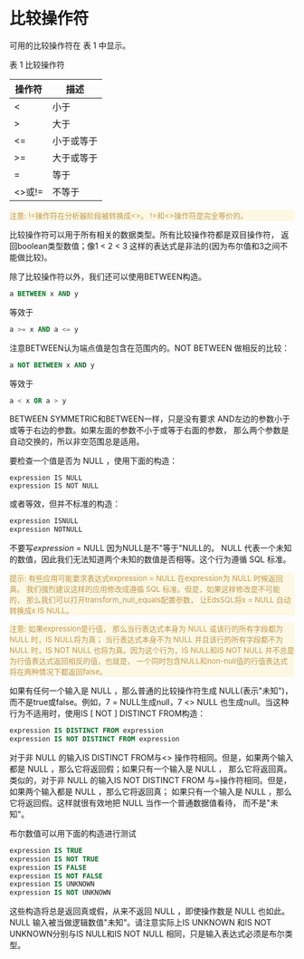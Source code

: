 # 比较操作符

可用的比较操作符在 表 1 中显示。

表 1 比较操作符

| 操作符 | 描述 |
| -- | -- |
| < | 小于 |
| > | 大于 |
| <= | 小于或等于 |
| >= | 大于或等于 |
| = | 等于 |
| <>或!= | 不等于|

<p style="color: #C09853;background: #FCF8E3 none repeat scroll 0% 0%; font-size:13px;" >注意: !=操作符在分析器阶段被转换成<>。 !=和<>操作符是完全等价的。</p>

比较操作符可以用于所有相关的数据类型。所有比较操作符都是双目操作符， 返回boolean类型数值；像1 < 2 < 3 这样的表达式是非法的(因为布尔值和3之间不能做比较)。

除了比较操作符以外，我们还可以使用BETWEEN构造。
```SQL
a BETWEEN x AND y
```
等效于
```SQL
a >= x AND a <= y
```
注意BETWEEN认为端点值是包含在范围内的。NOT BETWEEN 做相反的比较：
```SQL
a NOT BETWEEN x AND y
```
等效于
```SQL
a < x OR a > y
```
BETWEEN SYMMETRIC和BETWEEN一样，只是没有要求 AND左边的参数小于或等于右边的参数。如果左面的参数不小于或等于右面的参数， 那么两个参数是自动交换的，所以非空范围总是适用。

要检查一个值是否为 NULL ，使用下面的构造：
```
expression IS NULL
expression IS NOT NULL
```
或者等效，但并不标准的构造：
```SQL
expression ISNULL
expression NOTNULL
```
不要写*expression* = NULL 因为NULL是不"等于"NULL的。 NULL 代表一个未知的数值，因此我们无法知道两个未知的数值是否相等。这个行为遵循 SQL 标准。

<p style="color: #C09853;background: #FCF8E3 none repeat scroll 0% 0%; font-size:13px;" >提示: 有些应用可能要求表达式expression = NULL 在expression为 NULL 时候返回真。 我们强烈建议这样的应用修改成遵循 SQL 标准。但是，如果这样修改是不可能的， 那么我们可以打开transform_null_equals配置参数， 让EdsSQL将x = NULL 自动转换成x IS NULL。</p>

<p style="color: #C09853;background: #FCF8E3 none repeat scroll 0% 0%; font-size:13px;" >注意: 如果expression是行值， 那么当行表达式本身为 NULL 或该行的所有字段都为 NULL 时，IS NULL将为真； 当行表达式本身不为 NULL 并且该行的所有字段都不为 NULL 时，IS NOT NULL 也将为真。因为这个行为，IS NULL和IS NOT NULL 并不总是为行值表达式返回相反的值，也就是， 一个同时包含NULL和non-null值的行值表达式将在两种情况下都返回false。</p>

如果有任何一个输入是 NULL ，那么普通的比较操作符生成 NULL(表示"未知")， 而不是true或false。例如，7 = NULL生成null，7 <> NULL 也生成null。当这种行为不适用时，使用IS [ NOT ] DISTINCT FROM构造：
```SQL
expression IS DISTINCT FROM expression
expression IS NOT DISTINCT FROM expression
```
对于非 NULL 的输入IS DISTINCT FROM与<> 操作符相同。但是，如果两个输入都是 NULL ，那么它将返回假；如果只有一个输入是 NULL ， 那么它将返回真。类似的，对于非 NULL 的输入IS NOT DISTINCT FROM 与=操作符相同。但是，如果两个输入都是 NULL ，那么它将返回真； 如果只有一个输入是 NULL ，那么它将返回假。这样就很有效地把 NULL 当作一个普通数据值看待， 而不是"未知"。

布尔数值可以用下面的构造进行测试
```SQL
expression IS TRUE
expression IS NOT TRUE
expression IS FALSE
expression IS NOT FALSE
expression IS UNKNOWN
expression IS NOT UNKNOWN
```
这些构造将总是返回真或假，从来不返回 NULL ，即使操作数是 NULL 也如此。 NULL 输入被当做逻辑数值"未知"。请注意实际上IS UNKNOWN 和IS NOT UNKNOWN分别与IS NULL和IS NOT NULL 相同，只是输入表达式必须是布尔类型。
